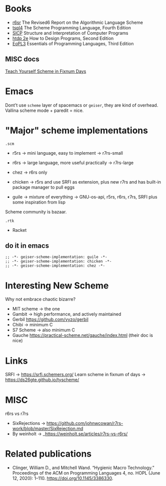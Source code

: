 # Books

+ [r6sr](http://www.r6rs.org/) The Revised6 Report on the Algorithmic Language Scheme
+ [tspl4](https://www.scheme.com/tspl4/) The Scheme Programming Language, Fourth Edition
+ [SICP](https://mitpress.mit.edu/sites/default/files/sicp/index.html) Structure and Interpretation of Computer Programs
+ [htdp 2e](https://htdp.org/2020-8-1/Book/index.html) How to Design Programs, Second Edition
+ [EoPL3](http://www.eopl3.com/) Essentials of Programming Languages, Third Edition

## MISC docs

[Teach Yourself Scheme in Fixnum Days](https://ds26gte.github.io/tyscheme/index.html)

# Emacs

Dont't use `scheme` layer of spacemacs or `geiser`, they are kind of overhead. Vallina scheme mode + paredit = nice.

# "Major" scheme implementations

`.scm` 
+ r5rs -> mini language, easy to implement -> r7rs-small
+ r6rs -> large language, more useful practically -> r7rs-large

+ chez -> r6rs only
+ chicken -> r5rs and use SRFI as extension, plus new r7rs and has built-in package manager to pull eggs
+ guile -> mixture of everything -> GNU-os-api, r5rs, r6rs, r7rs, SRFI plus some inspiration from lisp

Scheme community is bazaar.

`.rtk`
+ Racket

## do it in emacs

``` emacs-lisp
;; -*- geiser-scheme-implementation: guile -*-
;; -*- geiser-scheme-implementation: chicken -*-
;; -*- geiser-scheme-implementation: chez -*-
```

# Interesting New Scheme

Why not embrace chaotic bizarre?

+ MIT scheme -> the one
+ Gambit -> high performance, and actively maintained
+ Gerbil <https://github.com/vyzo/gerbil>
+ Chibi -> minimum C
+ S7 Scheme -> also minimum C
+ Gauche  https://practical-scheme.net/gauche/index.html (their doc is nice)
# Links

SRFI -> <https://srfi.schemers.org/>
Learn scheme in fixnum of days -> https://ds26gte.github.io/tyscheme/


# MISC

r6rs vs r7rs
+ SixRejections -> https://github.com/johnwcowan/r7rs-work/blob/master/SixRejection.md
+ By weinholt -> _https://weinholt.se/articles/r7rs-vs-r6rs/

# Related publications

+ Clinger, William D., and Mitchell Wand. “Hygienic Macro Technology.” Proceedings of the ACM on Programming Languages 4, no. HOPL (June 12, 2020): 1–110. https://doi.org/10.1145/3386330.

